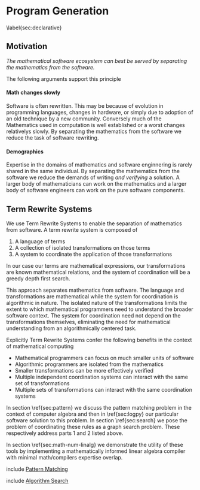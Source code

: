 
Program Generation
==================

\label{sec:declarative}

Motivation
----------

*The mathematical software ecosystem can best be served by separating the mathematics from the software.*

The following arguments support this principle

#### Math changes slowly

Software is often rewritten.  This may be because of evolution in programming languages, changes in hardware, or simply due to adoption of an old technique by a new community.  Conversely much of the Mathematics used in computation is well established or a worst changes relativelys slowly.  By separating the mathematics from the software we reduce the task of software rewriting.


#### Demographics

Expertise in the domains of mathematics and software enginnering is rarely shared in the same individual.  By separating the mathematics from the software we reduce the demands of writing *and verifying* a solution.  A larger body of mathematicians can work on the mathematics and a larger body of software engineers can work on the pure software components.


Term Rewrite Systems
--------------------

We use Term Rewrite Systems to enable the separation of mathematics from software.  A term rewrite system is composed of

1.  A language of terms
2.  A collection of isolated transformations on those terms
3.  A system to coordinate the application of those transformations

In our case our terms are mathematical expressions, our transformations are known mathematical relations, and the system of coordination will be a greedy depth first search. 

This approach separates mathematics from software.  The language and transformations are mathematical while the system for coordination is algorithmic in nature.  The isolated nature of the transformations limits the extent to which mathematical programmers need to understand the broader software context.  The system for coordination need not depend on the transformations themselves, eliminating the need for mathematical understanding from an algorithmically centered task.

Explicitly Term Rewrite Systems confer the following benefits in the context of mathematical computing

*   Mathematical programmers can focus on much smaller units of software
*   Algorithmic programmers are isolated from the mathematics
*   Smaller transformations can be more effectively verified
*   Multiple independent coordination systems can interact with the same set of transformations
*   Multiple sets of transformations can interact with the same coordination systems


In section \ref{sec:pattern} we discuss the pattern matching problem in the context of computer algebra and then in \ref{sec:logpy} our particular software solution to this problem.  In section \ref{sec:search} we pose the problem of coordinating these rules as a graph search problem.  These respectively address parts 1 and 2 listed above.

In section \ref{sec:math-num-linalg} we demonstrate the utility of these tools by implementing a mathematically informed linear algebra compiler with minimal math/compilers expertise overlap.

include [Pattern Matching](pattern.md)

include [Algorithm Search](search.md)
